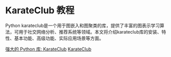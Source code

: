 # KarateClub 教程

<show-structure depth="3"/>

Python karateclub是一个用于图嵌入和图聚类的库，提供了丰富的图表示学习算法，可用于社交网络分析、推荐系统等领域。本文将介绍karateclub库的安装、特性、基本功能、高级功能、实际应用场景等方面。


<seealso>
<category ref="ref_docs">
    <a href="https://mp.weixin.qq.com/s/90qy3HnAsozQKZKh34NbMg">强大的 Python 库: KarateClub</a>
</category>
<category ref="ref_github">
    <a href="https://github.com/benedekrozemberczki/karateclub">KarateClub</a>
</category>
<category ref="ref_issues">
</category>
<category ref="ref_hf">
</category>
<category ref="ref_ms">
</category>
</seealso>

